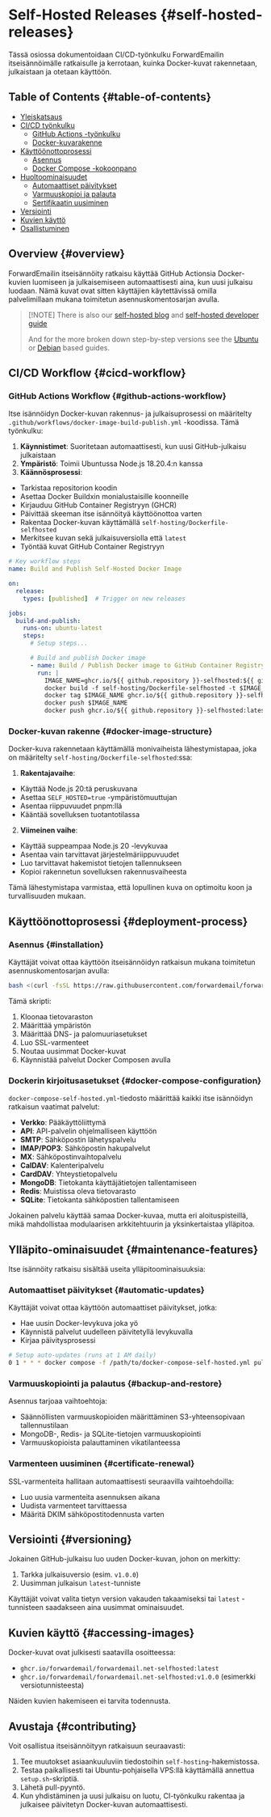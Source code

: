 # Self-Hosted Releases {#self-hosted-releases}

Tässä osiossa dokumentoidaan CI/CD-työnkulku ForwardEmailin itseisännöimälle ratkaisulle ja kerrotaan, kuinka Docker-kuvat rakennetaan, julkaistaan ja otetaan käyttöön.

## Table of Contents {#table-of-contents}

* [Yleiskatsaus](#overview)
* [CI/CD työnkulku](#cicd-workflow)
  * [GitHub Actions -työnkulku](#github-actions-workflow)
  * [Docker-kuvarakenne](#docker-image-structure)
* [Käyttöönottoprosessi](#deployment-process)
  * [Asennus](#installation)
  * [Docker Compose -kokoonpano](#docker-compose-configuration)
* [Huoltoominaisuudet](#maintenance-features)
  * [Automaattiset päivitykset](#automatic-updates)
  * [Varmuuskopioi ja palauta](#backup-and-restore)
  * [Sertifikaatin uusiminen](#certificate-renewal)
* [Versiointi](#versioning)
* [Kuvien käyttö](#accessing-images)
* [Osallistuminen](#contributing)

## Overview {#overview}

ForwardEmailin itseisännöity ratkaisu käyttää GitHub Actionsia Docker-kuvien luomiseen ja julkaisemiseen automaattisesti aina, kun uusi julkaisu luodaan. Nämä kuvat ovat sitten käyttäjien käytettävissä omilla palvelimillaan mukana toimitetun asennuskomentosarjan avulla.

> \[!NOTE]
> There is also our [self-hosted blog](https://forwardemail.net/blog/docs/self-hosted-solution) and [self-hosted developer guide](https://forwardemail.net/self-hosted)
>
> And for the more broken down step-by-step versions see the [Ubuntu](https://forwardemail.net/guides/selfhosted-on-ubuntu) or [Debian](https://forwardemail.net/guides/selfhosted-on-debian) based guides.

## CI/CD Workflow {#cicd-workflow}

### GitHub Actions Workflow {#github-actions-workflow}

Itse isännöidyn Docker-kuvan rakennus- ja julkaisuprosessi on määritelty `.github/workflows/docker-image-build-publish.yml` -koodissa. Tämä työnkulku:

1. **Käynnistimet**: Suoritetaan automaattisesti, kun uusi GitHub-julkaisu julkaistaan
2. **Ympäristö**: Toimii Ubuntussa Node.js 18.20.4:n kanssa
3. **Käännösprosessi**:
* Tarkistaa repositorion koodin
* Asettaa Docker Buildxin monialustaisille koonneille
* Kirjauduu GitHub Container Registryyn (GHCR)
* Päivittää skeeman itse isännöityä käyttöönottoa varten
* Rakentaa Docker-kuvan käyttämällä `self-hosting/Dockerfile-selfhosted`
* Merkitsee kuvan sekä julkaisuversiolla että `latest`
* Työntää kuvat GitHub Container Registryyn

```yaml
# Key workflow steps
name: Build and Publish Self-Hosted Docker Image

on:
  release:
    types: [published]  # Trigger on new releases

jobs:
  build-and-publish:
    runs-on: ubuntu-latest
    steps:
      # Setup steps...

      # Build and publish Docker image
      - name: Build / Publish Docker image to GitHub Container Registry
        run: |
          IMAGE_NAME=ghcr.io/${{ github.repository }}-selfhosted:${{ github.ref_name }}
          docker build -f self-hosting/Dockerfile-selfhosted -t $IMAGE_NAME .
          docker tag $IMAGE_NAME ghcr.io/${{ github.repository }}-selfhosted:latest
          docker push $IMAGE_NAME
          docker push ghcr.io/${{ github.repository }}-selfhosted:latest
```

### Docker-kuvan rakenne {#docker-image-structure}

Docker-kuva rakennetaan käyttämällä monivaiheista lähestymistapaa, joka on määritelty `self-hosting/Dockerfile-selfhosted`:ssa:

1. **Rakentajavaihe**:
* Käyttää Node.js 20:tä peruskuvana
* Asettaa `SELF_HOSTED=true` -ympäristömuuttujan
* Asentaa riippuvuudet pnpm:llä
* Kääntää sovelluksen tuotantotilassa

2. **Viimeinen vaihe**:
* Käyttää suppeampaa Node.js 20 -levykuvaa
* Asentaa vain tarvittavat järjestelmäriippuvuudet
* Luo tarvittavat hakemistot tietojen tallennukseen
* Kopioi rakennetun sovelluksen rakennusvaiheesta

Tämä lähestymistapa varmistaa, että lopullinen kuva on optimoitu koon ja turvallisuuden mukaan.

## Käyttöönottoprosessi {#deployment-process}

### Asennus {#installation}

Käyttäjät voivat ottaa käyttöön itseisännöidyn ratkaisun mukana toimitetun asennuskomentosarjan avulla:

```bash
bash <(curl -fsSL https://raw.githubusercontent.com/forwardemail/forwardemail.net/refs/heads/master/self-hosting/setup.sh)
```

Tämä skripti:

1. Kloonaa tietovaraston
2. Määrittää ympäristön
3. Määrittää DNS- ja palomuuriasetukset
4. Luo SSL-varmenteet
5. Noutaa uusimmat Docker-kuvat
6. Käynnistää palvelut Docker Composen avulla

### Dockerin kirjoitusasetukset {#docker-compose-configuration}

`docker-compose-self-hosted.yml`-tiedosto määrittää kaikki itse isännöidyn ratkaisun vaatimat palvelut:

* **Verkko**: Pääkäyttöliittymä
* **API**: API-palvelin ohjelmalliseen käyttöön
* **SMTP**: Sähköpostin lähetyspalvelu
* **IMAP/POP3**: Sähköpostin hakupalvelut
* **MX**: Sähköpostinvaihtopalvelu
* **CalDAV**: Kalenteripalvelu
* **CardDAV**: Yhteystietopalvelu
* **MongoDB**: Tietokanta käyttäjätietojen tallentamiseen
* **Redis**: Muistissa oleva tietovarasto
* **SQLite**: Tietokanta sähköpostien tallentamiseen

Jokainen palvelu käyttää samaa Docker-kuvaa, mutta eri aloituspisteillä, mikä mahdollistaa modulaarisen arkkitehtuurin ja yksinkertaistaa ylläpitoa.

## Ylläpito-ominaisuudet {#maintenance-features}

Itse isännöity ratkaisu sisältää useita ylläpitoominaisuuksia:

### Automaattiset päivitykset {#automatic-updates}

Käyttäjät voivat ottaa käyttöön automaattiset päivitykset, jotka:

* Hae uusin Docker-levykuva joka yö
* Käynnistä palvelut uudelleen päivitetyllä levykuvalla
* Kirjaa päivitysprosessi

```bash
# Setup auto-updates (runs at 1 AM daily)
0 1 * * * docker compose -f /path/to/docker-compose-self-hosted.yml pull && docker compose -f /path/to/docker-compose-self-hosted.yml up -d >> /var/log/autoupdate.log 2>&1
```

### Varmuuskopiointi ja palautus {#backup-and-restore}

Asennus tarjoaa vaihtoehtoja:

* Säännöllisten varmuuskopioiden määrittäminen S3-yhteensopivaan tallennustilaan
* MongoDB-, Redis- ja SQLite-tietojen varmuuskopiointi
* Varmuuskopioista palauttaminen vikatilanteessa

### Varmenteen uusiminen {#certificate-renewal}

SSL-varmenteita hallitaan automaattisesti seuraavilla vaihtoehdoilla:

* Luo uusia varmenteita asennuksen aikana
* Uudista varmenteet tarvittaessa
* Määritä DKIM sähköpostitodennusta varten

## Versiointi {#versioning}

Jokainen GitHub-julkaisu luo uuden Docker-kuvan, johon on merkitty:

1. Tarkka julkaisuversio (esim. `v1.0.0`)
2. Uusimman julkaisun `latest`-tunniste

Käyttäjät voivat valita tietyn version vakauden takaamiseksi tai `latest` -tunnisteen saadakseen aina uusimmat ominaisuudet.

## Kuvien käyttö {#accessing-images}

Docker-kuvat ovat julkisesti saatavilla osoitteessa:

* `ghcr.io/forwardemail/forwardemail.net-selfhosted:latest`
* `ghcr.io/forwardemail/forwardemail.net-selfhosted:v1.0.0` (esimerkki versiotunnisteesta)

Näiden kuvien hakemiseen ei tarvita todennusta.

## Avustaja {#contributing}

Voit osallistua itseisännöityyn ratkaisuun seuraavasti:

1. Tee muutokset asiaankuuluviin tiedostoihin `self-hosting`-hakemistossa.
2. Testaa paikallisesti tai Ubuntu-pohjaisella VPS:llä käyttämällä annettua `setup.sh`-skriptiä.
3. Lähetä pull-pyyntö.
4. Kun yhdistäminen ja uusi julkaisu on luotu, CI-työnkulku rakentaa ja julkaisee päivitetyn Docker-kuvan automaattisesti.